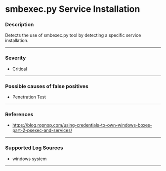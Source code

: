 # smbexec.py Service Installation
### Description

Detects the use of smbexec.py tool by detecting a specific service installation.

-------------------
### Severity

- Critical

-------------------
<!---
### Detailed Information

- Why is this alert triggered?
- What are the typical causes that generate this alert? (e.g. port scans, unusual file access activity, etc...)
- Which corroborating information should be looked up?
- Any supporting queries to get more information?
- Any supporting visualizations to get more information?

-------------------
--->
### Possible causes of false positives

  - Penetration Test

-------------------
### References

  - https://blog.ropnop.com/using-credentials-to-own-windows-boxes-part-2-psexec-and-services/

-------------------
### Supported Log Sources

  - windows system

-------------------
